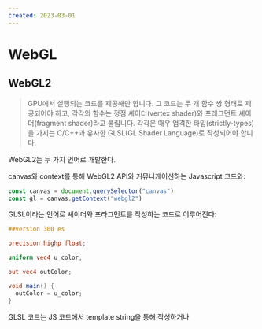 ```yaml
---
created: 2023-03-01
---
```

# WebGL

## WebGL2

> GPU에서 실행되는 코드를 제공해만 합니다. 그 코드는 두 개 함수 쌍 형태로 제공되어야 하고, 각각의 함수는 정점 셰이더(vertex shader)와 프래그먼트 셰이더(fragment shader)라고 불립니다. 각각은 매우 엄격한 타입(strictly-types)을 가지는 C/C++과 유사한 GLSL(GL Shader Language)로 작성되어야 합니다.

WebGL2는 두 가지 언어로 개발한다.

canvas와 context를 통해 WebGL2 API와 커뮤니케이션하는 Javascript 코드와:
```javascript
const canvas = document.querySelector("canvas")
const gl = canvas.getContext("webgl2")
```

GLSL이라는 언어로 셰이더와 프라그먼트를 작성하는 코드로 이루어진다:
```glsl
##version 300 es

precision highp float;

uniform vec4 u_color;

out vec4 outColor;

void main() {
  outColor = u_color;
}
```

GLSL 코드는 JS 코드에서 template string을 통해 작성하거나 <script> 태그를 통해 작성할 수 있다:

```javascript
const vertexShaderSource = `#version 300 es

in vec2 a_position;

uniform vec2 u_resolution;

void main() {
  vec2 zeroToOne = a_position / u_resolution;
  vec2 zeroToTwo = zeroToOne * 2.0;
  vec2 clipSpace = zeroToTwo - 1.0;

  gl_Position = vec4(clipSpace * vec2(1, -1), 0, 1);
}
`
```

## 셰이더(Shader)

> WebGL은 단순한 래스터화(rasterization) 엔진일 뿐입니다. WebGL은 여러분이 작성한 코드로 점, 선 및 삼각형들을 그릴 뿐입니다.

> WebGL에서는 무언가를 그릴때 마다 두개의 셰이더가 필요합니다. 정점 셰이더와 프래그먼트 셰이더입니다.

> 프래그먼트 셰이더의 역할은 현재 래스터화 되는 픽셀에 색상을 할당하는 것입니다.

> 프래그먼트 셰이더는 픽셀당 한번씩 호출 됩니다. 호출 될 때마다 여러분이 지정한 out 변수를 어떤 색상으로 설정해야 합니다.

셰이더는 정점 셰이더와 프래그먼트 셰이더 두 가지가 있다.

정점 셰이더는 공간 좌표를 설정하고, 프래그먼트 셰이더는 픽셀에 색상을 할당한다.

위에서 말하는 **래스터화** 의미는 정점 셰이더에 공간을 설정하면 그 공간을 채우는 픽셀을 프래그먼트 셰이더가 채운다는 의미이다.

여기서 2D API와의 성능 차이가 나오는 것이 아닐까?\
[Why WebGL is faster than Canvas?](https://stackoverflow.com/questions/28867297/why-webgl-is-faster-than-canvas)

## References

WebGL2 기초:\
https://webgl2fundamentals.org/webgl/lessons/ko/

